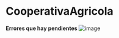 ﻿# CooperativaAgricola
 **Errores que hay pendientes**
![image](https://github.com/zergiales/CooperativaAgricola/assets/65191925/64c56b72-e70e-46d0-98f1-de42adf7ce3e)
